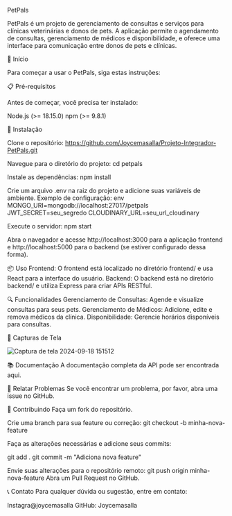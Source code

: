 PetPals

PetPals é um projeto de gerenciamento de consultas e serviços para clínicas veterinárias e donos de pets. A aplicação permite o agendamento de consultas, gerenciamento de médicos e disponibilidade, e oferece uma interface para comunicação entre donos de pets e clínicas.

🚀 Início

Para começar a usar o PetPals, siga estas instruções:

📋 Pré-requisitos

Antes de começar, você precisa ter instalado:

Node.js (>= 18.15.0)
npm (>= 9.8.1)

🔧 Instalação

Clone o repositório:
https://github.com/Joycemasalla/Projeto-Integrador-PetPals.git

Navegue para o diretório do projeto:
cd petpals

Instale as dependências:
npm install

Crie um arquivo .env na raiz do projeto e adicione suas variáveis de ambiente. Exemplo de configuração:
env
MONGO_URI=mongodb://localhost:27017/petpals
JWT_SECRET=seu_segredo
CLOUDINARY_URL=seu_url_cloudinary

Execute o servidor:
npm start

Abra o navegador e acesse http://localhost:3000 para a aplicação frontend e http://localhost:5000 para o backend (se estiver configurado dessa forma).

📦 Uso
Frontend: O frontend está localizado no diretório frontend/ e usa React para a interface do usuário.
Backend: O backend está no diretório backend/ e utiliza Express para criar APIs RESTful.

🔍 Funcionalidades
Gerenciamento de Consultas: Agende e visualize consultas para seus pets.
Gerenciamento de Médicos: Adicione, edite e remova médicos da clínica.
Disponibilidade: Gerencie horários disponíveis para consultas.

📸 Capturas de Tela

![Captura de tela 2024-09-18 151512](https://github.com/user-attachments/assets/7b544c8c-68ad-46a6-b91c-b700c6569211)

📚 Documentação
A documentação completa da API pode ser encontrada aqui.

🐛 Relatar Problemas
Se você encontrar um problema, por favor, abra uma issue no GitHub.

🤝 Contribuindo
Faça um fork do repositório.

Crie uma branch para sua feature ou correção:
git checkout -b minha-nova-feature

Faça as alterações necessárias e adicione seus commits:

git add .
git commit -m "Adiciona nova feature"

Envie suas alterações para o repositório remoto:
git push origin minha-nova-feature
Abra um Pull Request no GitHub.


📞 Contato
Para qualquer dúvida ou sugestão, entre em contato:

Instagra@joycemasalla
GitHub: Joycemasalla
